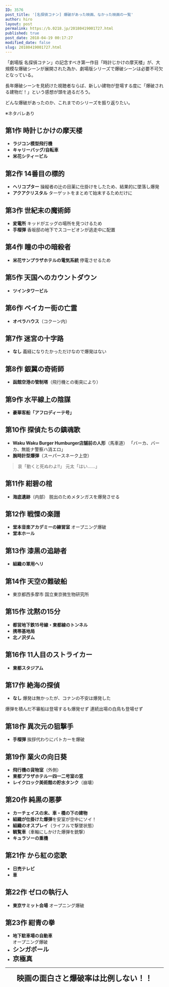 ```yaml
---
ID: 3576
post_title: '[名探偵コナン] 爆破があった映画、なかった映画の一覧'
author: hiro
layout: post
permalink: https://b.0218.jp/20180419001727.html
published: true
post_date: 2018-04-19 00:17:27
modified_date: false
slug: 20180419001727.html
---
```

「劇場版 名探偵コナン」の記念すべき第一作目「時計じかけの摩天楼」が、大規模な爆破シーンが展開された為か、劇場版シリーズで爆破シーンは必要不可欠となっている。

長年爆破シーンを見続けた視聴者ならば、新しい建物が登場する度に「爆破される建物だ！」という感想が頭を過るだろう。

どんな爆破があったのか、これまでのシリーズを振り返りたい。

<p class="c-alert is-danger">※ネタバレあり</p>

<!--more-->

## 第1作 時計じかけの摩天楼

- **ラジコン模型飛行機**
- **キャリーバッグ/自転車**
- **米花シティービル**

## 第2作 14番目の標的

- **ヘリコプター**
操縦者の辻の目薬に仕掛けをしたため、結果的に墜落し爆発
- **アクアクリスタル**
ターゲットをまとめて始末するためだけに

## 第3作 世紀末の魔術師

- **変電所**
キッドがエッグの場所を見つけるため
- **手榴弾**
香坂邸の地下でスコーピオンが逃走中に配置

## 第4作 瞳の中の暗殺者

- **米花サンプラザホテルの電気系統**
停電させるため

## 第5作 天国へのカウントダウン

- **ツインタワービル**

## 第6作 ベイカー街の亡霊

- **オペラハウス**（コクーン内）

## 第7作 迷宮の十字路

- **なし**
義経になりたかっただけなので爆発はない

## 第8作 銀翼の奇術師

- **函館空港の管制塔**（飛行機との衝突により）

## 第9作 水平線上の陰謀

- **豪華客船「アフロディーテ号」**

## 第10作 探偵たちの鎮魂歌

- **Waku Waku Burger Humburger店舗前の人形**（馬車道）
「バーカ、バーカ、無能ナ警察ハ消エロ」
- **腕時計型爆弾**（スーパースネーク上空）
> 哀「動くと死ぬわよ!!」
> 元太「はい……」 

## 第11作 紺碧の棺

- **海底遺跡**（内部）
脱出のためメタンガスを爆発させる

## 第12作 戦慄の楽譜

- **堂本音楽アカデミーの練習室**
オープニング爆破
- **堂本ホール**

## 第13作 漆黒の追跡者

- **組織の軍用ヘリ**

## 第14作 天空の難破船

- 東京都西多摩市 国立東京微生物研究所

## 第15作 沈黙の15分

- **都営地下鉄15号線・東都線のトンネル**
- **携帯基地局**
- **北ノ沢ダム**

## 第16作 11人目のストライカー

- **東都スタジアム**

## 第17作 絶海の探偵

- **なし**
爆発は無かったが、コナンの不安は爆発した

爆弾を積んだ不審船は登場するも爆発せず
連続出場の白鳥も登場せず

## 第18作 異次元の狙撃手

- **手榴弾**
挨拶代わりにパトカーを爆破

## 第19作 業火の向日葵

- **飛行機の貨物室**（外側）
- **東都プラザホテル一四一二号室の窓**
- **レイクロック美術館の貯水タンク**（崩壊）

## 第20作 純黒の悪夢

- **カーチェイスの末、車・橋の下の建物**
- **組織が仕掛けた爆弾**を安室が空中にソイ！
- **組織のオスプレイ**（ライフルで撃墜状態）
- **観覧車**（車軸にしかけた爆弾を銃撃）
- **キュラソーの重機**

## 第21作 から紅の恋歌

- **日売テレビ**
- **車**

## 第22作 ゼロの執行人

- **東京サミット会場**
オープニング爆破

## 第23作 紺青の拳

<ul>
  <li><b>地下駐車場の自動車</b><br>オープニング爆破</li>
  <li><b style="font-size:1.2rem">シンガポール</b></li>
  <li><b style="font-size:1.3rem">京極真</b></li>
</ul>


---

<section style="text-align: center;">
<span style="font-size: 1.5rem; font-weight: bold;">映画の面白さと爆破率は比例しない！！</span>
</section>